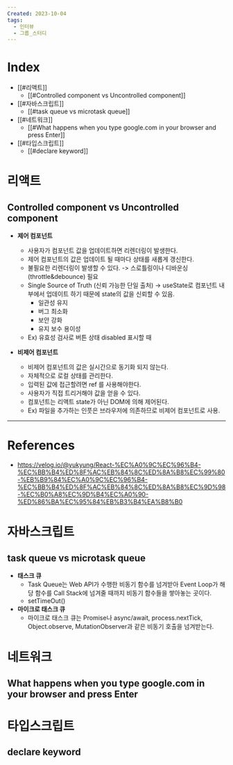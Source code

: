 ```yaml
---
Created: 2023-10-04
tags:
  - 인터뷰
  - 그룹_스터디
---
```

# Index
- [[#리액트]]
	- [[#Controlled component vs Uncontrolled component]]
- [[#자바스크립트]]
	- [[#task queue vs microtask queue]]
- [[#네트워크]]
	- [[#What happens when you type google.com in your browser and press Enter]]
- [[#타입스크립트]] 
	- [[#declare keyword]]
# 리액트
## Controlled component vs Uncontrolled component
- **제어 컴포넌트**  
	- 사용자가 컴포넌트 값을 업데이트하면 리렌더링이 발생한다.
	- 제어 컴포넌트의 값은 업데이트 될 때마다 상태를 새롭게 갱신한다.
	- 불필요한 리렌더링이 발생할 수 있다. -> 스로틀링이나 디바운싱 (throttle&debounce) 필요
	- Single Source of Truth (신뢰 가능한 단일 출처) -> useState로 컴포넌트 내부에서 업데이트 하기 때문에 state의 값을 신뢰할 수 있음. 
		- 일관성 유지
		- 버그 최소화
		- 보안 강화
		- 유지 보수 용이성
	- Ex) 유효성 검사로 버튼 상태 disabled 표시할 때
    
- **비제어 컴포넌트**  
	- 비제어 컴포넌트의 값은 실시간으로 동기화 되지 않는다.
	- 자체적으로 로컬 상태를 관리한다.
	- 입력된 값에 접근할려면 ref 를 사용해야한다.
	- 사용자가 직접 트리거해야 값을 얻을 수 있다.
	- 컴포넌트는 리액트 state가 아닌 DOM에 의해 제어된다.
	- Ex) 파일을 추가하는 인풋은 브라우저에 의존하므로 비제어 컴포넌트로 사용.
---
# References
- https://velog.io/@yukyung/React-%EC%A0%9C%EC%96%B4-%EC%BB%B4%ED%8F%AC%EB%84%8C%ED%8A%B8%EC%99%80-%EB%B9%84%EC%A0%9C%EC%96%B4-%EC%BB%B4%ED%8F%AC%EB%84%8C%ED%8A%B8%EC%9D%98-%EC%B0%A8%EC%9D%B4%EC%A0%90-%ED%86%BA%EC%95%84%EB%B3%B4%EA%B8%B0
# 자바스크립트
## task queue vs microtask queue
- **태스크 큐**
	- Task Queue는 Web API가 수행한 비동기 함수를 넘겨받아 Event Loop가 해당 함수를 Call Stack에 넘겨줄 때까지 비동기 함수들을 쌓아놓는 곳이다.
	- setTimeOut()
- **마이크로 태스크 큐**
	-  마이크로 태스크 큐는 Promise나 async/await, process.nextTick, Object.observe, MutationObserver과 같은 비동기 호출을 넘겨받는다.
# 네트워크
## What happens when you type google.com in your browser and press Enter
	
# 타입스크립트
## declare keyword
